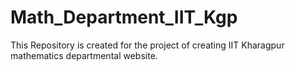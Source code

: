 # Math_Department_IIT_Kgp
This Repository is created for the project of creating IIT Kharagpur mathematics departmental website.
